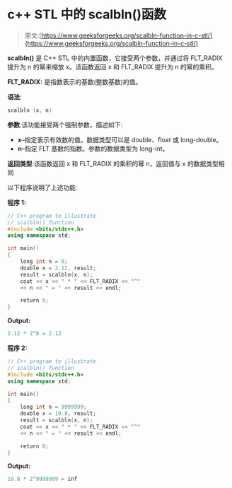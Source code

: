 # c++ STL 中的 scalbln()函数

> 原文:[https://www.geeksforgeeks.org/scalbln-function-in-c-stl/](https://www.geeksforgeeks.org/scalbln-function-in-c-stl/)

**scalbln()** 是 C++ STL 中的内置函数，它接受两个参数，并通过将 FLT_RADIX 提升为 n 的幂来缩放 x。该函数返回 x 和 FLT_RADIX 提升为 n 的幂的乘积。

**FLT_RADIX:** 是指数表示的基数(整数基数)的值。

**语法**:

```cpp
scalbln (x, n)
```

**参数**:该功能接受两个强制参数，描述如下:

*   **x**–指定表示有效数的值。数据类型可以是 double、float 或 long-double。
*   **n**–指定 FLT 基数的指数。参数的数据类型为 long-int。

**返回类型**:该函数返回 x 和 FLT_RADIX 的乘积的幂 n，返回值与 x 的数据类型相同

以下程序说明了上述功能:

**程序 1:**

```cpp
// C++ program to illustrate
// scalbln() function
#include <bits/stdc++.h>
using namespace std;

int main()
{
    long int n = 0;
    double x = 2.12, result;
    result = scalbln(x, n);
    cout << x << " * " << FLT_RADIX << "^" 
    << n << " = " << result << endl;

    return 0;
}
```

**Output:**

```cpp
2.12 * 2^0 = 2.12

```

**程序 2:**

```cpp
// C++ program to illustrate
// scalbln() function
#include <bits/stdc++.h>
using namespace std;

int main()
{
    long int n = 9999999;
    double x = 19.8, result;
    result = scalbln(x, n);
    cout << x << " * " << FLT_RADIX << "^" 
    << n << " = " << result << endl;

    return 0;
}
```

**Output:**

```cpp
19.8 * 2^9999999 = inf

```